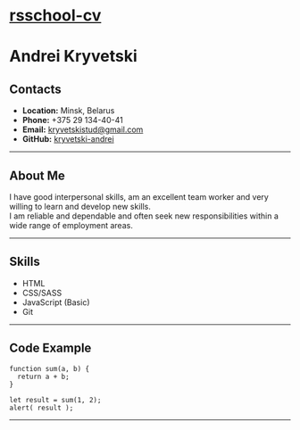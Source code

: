 # [rsschool-cv](https://kryvetski-andrei.github.io/rsschool-cv/)
# Andrei Kryvetski
## Contacts
- __Location:__ Minsk, Belarus
- __Phone:__ +375 29 134-40-41
- __Email:__ kryvetskistud@gmail.com
- __GitHub:__ [kryvetski-andrei](https://github.com/kryvetski-andrei)

---

## About Me 
I have good interpersonal skills, am an excellent team worker and very willing to learn and develop new skills.\
I am reliable and dependable and often seek new responsibilities within a wide range of employment areas. 

---

## Skills
- HTML
- CSS/SASS
- JavaScript (Basic)
- Git

---

## Code Example 
```
function sum(a, b) {
  return a + b;
}

let result = sum(1, 2);
alert( result );
```

---



